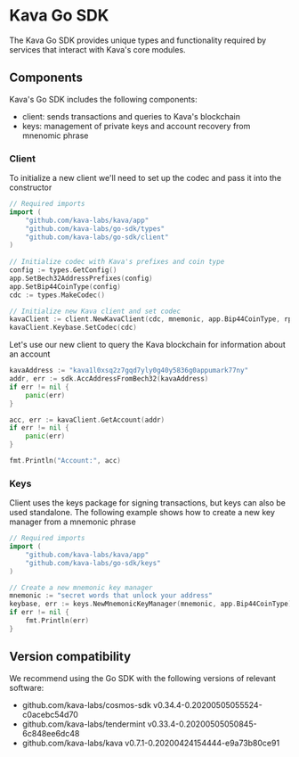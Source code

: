 # Kava Go SDK

The Kava Go SDK provides unique types and functionality required by services that interact with Kava's core modules.

## Components 

Kava's Go SDK includes the following components:
- client: sends transactions and queries to Kava's blockchain
- keys: management of private keys and account recovery from mnenomic phrase

### Client

To initialize a new client we'll need to set up the codec and pass it into the constructor

```go
// Required imports
import (
    "github.com/kava-labs/kava/app"
    "github.com/kava-labs/go-sdk/types"
    "github.com/kava-labs/go-sdk/client"
)
    
// Initialize codec with Kava's prefixes and coin type
config := types.GetConfig()
app.SetBech32AddressPrefixes(config)
app.SetBip44CoinType(config)
cdc := types.MakeCodec()

// Initialize new Kava client and set codec
kavaClient := client.NewKavaClient(cdc, mnemonic, app.Bip44CoinType, rpcAddr, networkTestnet)
kavaClient.Keybase.SetCodec(cdc)
```

Let's use our new client to query the Kava blockchain for information about an account

```go
kavaAddress := "kava1l0xsq2z7gqd7yly0g40y5836g0appumark77ny"
addr, err := sdk.AccAddressFromBech32(kavaAddress)
if err != nil {
    panic(err)
}

acc, err := kavaClient.GetAccount(addr)
if err != nil {
    panic(err)
}

fmt.Println("Account:", acc)
```

### Keys

Client uses the keys package for signing transactions, but keys can also be used standalone. The following example shows how to create a new key manager from a mnemonic phrase

```go
// Required imports
import (
    "github.com/kava-labs/kava/app"
    "github.com/kava-labs/go-sdk/keys"
)

// Create a new mnemonic key manager
mnemonic := "secret words that unlock your address"
keybase, err := keys.NewMnemonicKeyManager(mnemonic, app.Bip44CoinType)
if err != nil {
    fmt.Println(err)
}
```

## Version compatibility

We recommend using the Go SDK with the following versions of relevant software:
- github.com/kava-labs/cosmos-sdk v0.34.4-0.20200505055524-c0acebc54d70
- github.com/kava-labs/tendermint v0.33.4-0.20200505050845-6c848ee6dc48
- github.com/kava-labs/kava v0.7.1-0.20200424154444-e9a73b80ce91
